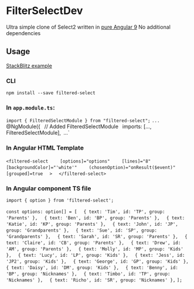 # FilterSelectDev

Ultra simple clone of Select2 written in [pure Angular 9](https://angular.io)
No additional dependencies


## Usage

[StackBlitz example](https://stackblitz.com/edit/filtered-select-example-usage)

### CLI 
`npm install --save filtered-select`

### In `app.module.ts`:
`import { FilteredSelectModule } from "filtered-select";`
`...
`@NgModule({`
`  // Added FilteredSelectModule`
` imports: [..., FilteredSelectModule],`
`...`

### In Angular HTML Template
`<filtered-select`
`    [options]="options"`
`    [lines]="8"`
`    [backgroundColor]="'white'"`
`    (chosenOption)="onResult($event)"`
`    [grouped]=true`
`  >`
`  </filtered-select>`

### In Angular component TS file
`import { option } from 'filtered-select';`

`const options: option[] = [`
`  { text: 'Tim', id: 'TP', group: 'Parents' },`
`  { text: 'Ben', id: 'BP', group: 'Parents' },`
`  { text: 'Katie', id: 'KP', group: 'Parents' },`
`  { text: 'John', id: 'JP', group: 'Grandparents' },`
`  { text: 'Sue', id: 'SP', group: 'Grandparents' },`
`  { text: 'Sarah', id: 'SR', group: 'Parents' },`
`  { text: 'Claire', id: 'CB', group: 'Parents' },`
`  { text: 'Drew', id: 'AM', group: 'Parents' },`
`  { text: 'Molly', id: 'MP', group: 'Kids' },`
`  { text: 'Lucy', id: 'LP', group: 'Kids' },`
`  { text: 'Jess', id: 'JP2', group: 'Kids' },`
`  { text: 'George', id: 'GP', group: 'Kids' },`
`  { text: 'Daisy', id: 'DM', group: 'Kids' },`
`  { text: 'Benny', id: 'BP', group: 'Nicknames' },`
`  { text: 'Timbo', id: 'TP', group: 'Nicknames' },`
`  { text: 'Richo', id: 'SR', group: 'Nicknames' },`
`];`


